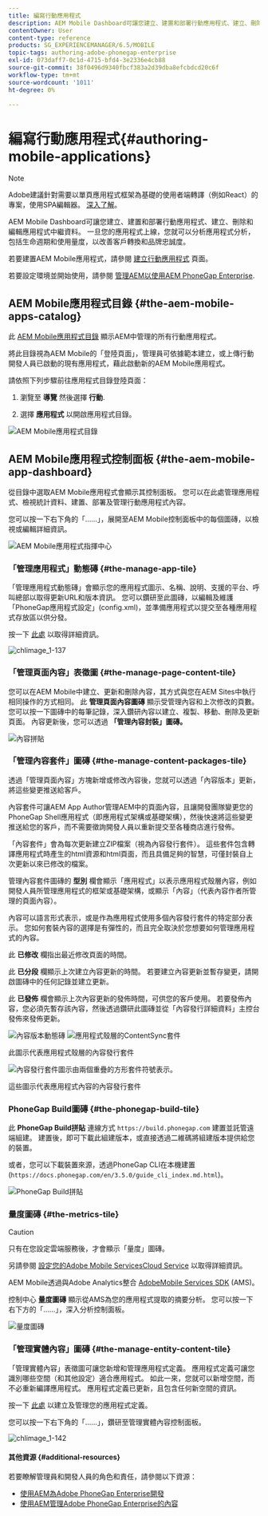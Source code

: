 ```yaml
---
title: 編寫行動應用程式
description: AEM Mobile Dashboard可讓您建立、建置和部署行動應用程式、建立、刪除和編輯應用程式中繼資料。 請依照此頁面瞭解更多資訊。
contentOwner: User
content-type: reference
products: SG_EXPERIENCEMANAGER/6.5/MOBILE
topic-tags: authoring-adobe-phonegap-enterprise
exl-id: 073daff7-0c1d-4715-bfd4-3e2336e4cb88
source-git-commit: 38f0496d9340fbcf383a2d39dba8efcbdcd20c6f
workflow-type: tm+mt
source-wordcount: '1011'
ht-degree: 0%

---
```


# 編寫行動應用程式{#authoring-mobile-applications}

>[!NOTE]
>
>Adobe建議針對需要以單頁應用程式框架為基礎的使用者端轉譯（例如React）的專案，使用SPA編輯器。 [深入了解](/help/sites-developing/spa-overview.md)。

AEM Mobile Dashboard可讓您建立、建置和部署行動應用程式、建立、刪除和編輯應用程式中繼資料。 一旦您的應用程式上線，您就可以分析應用程式分析，包括生命週期和使用量度，以改善客戶轉換和品牌忠誠度。

若要建置AEM Mobile應用程式，請參閱 [建立行動應用程式](/help/mobile/building-app-mobile-phonegap.md) 頁面。

若要設定環境並開始使用，請參閱 [管理AEM以使用AEM PhoneGap Enterprise](/help/mobile/administer-phonegap.md).

## AEM Mobile應用程式目錄 {#the-aem-mobile-apps-catalog}

此 [AEM Mobile應用程式目錄](http://localhost:4502/aem/apps.html/content/phonegap) 顯示AEM中管理的所有行動應用程式。

將此目錄視為AEM Mobile的「登陸頁面」，管理員可依據範本建立，或上傳行動開發人員已啟動的現有應用程式，藉此啟動新的AEM Mobile應用程式。

請依照下列步驟前往應用程式目錄登陸頁面：

1. 瀏覽至 **導覽** 然後選擇 **行動**.

1. 選擇 **應用程式** 以開啟應用程式目錄。

![AEM Mobile應用程式目錄](assets/chlimage_1-135.png)

## AEM Mobile應用程式控制面板 {#the-aem-mobile-app-dashboard}

從目錄中選取AEM Mobile應用程式會顯示其控制面板。 您可以在此處管理應用程式、檢視統計資料、建置、部署及管理行動應用程式內容。

您可以按一下右下角的「……」，展開至AEM Mobile控制面板中的每個圖磚，以檢視或編輯詳細資訊。

![AEM Mobile應用程式指揮中心](assets/chlimage_1-136.png)

### 「管理應用程式」動態磚 {#the-manage-app-tile}

「管理應用程式動態磚」會顯示您的應用程式圖示、名稱、說明、支援的平台、呼叫總部以取得更新URL和版本資訊。 您可以鑽研至此圖磚，以編輯及維護「PhoneGap應用程式設定」(config.xml)，並準備應用程式以提交至各種應用程式存放區以供分發。

按一下 [此處](/help/mobile/phonegap-app-details-tile.md) 以取得詳細資訊。

![chlimage_1-137](assets/chlimage_1-137.png)

### 「管理頁面內容」表徵圖 {#the-manage-page-content-tile}

您可以在AEM Mobile中建立、更新和刪除內容，其方式與您在AEM Sites中執行相同操作的方式相同。 此 **管理頁面內容圖磚** 顯示受管理內容和上次修改的頁數。 您可以按一下圖磚中的每筆記錄，深入鑽研內容以建立、複製、移動、刪除及更新頁面。 內容更新後，您可以透過 **「管理內容封裝」圖磚。**

![內容拼貼](assets/chlimage_1-138.png)

### 「管理內容套件」圖磚 {#the-manage-content-packages-tile}

透過「管理頁面內容」方塊新增或修改內容後，您就可以透過「內容版本」更新，將這些變更推送給客戶。

內容套件可讓AEM App Author管理AEM中的頁面內容，且讓開發團隊變更您的PhoneGap Shell應用程式（即應用程式架構或基礎架構），然後快速將這些變更推送給您的客戶，而不需要徵詢開發人員以重新提交至各種商店進行發佈。

「內容套件」會為每次更新建立ZIP檔案（視為內容發行套件）。 這些套件包含轉譯應用程式時產生的html資源和html頁面，而且具備足夠的智慧，可僅封裝自上次更新以來已修改的檔案。

管理內容套件圖磚的 **型別** 欄會顯示「應用程式」以表示應用程式殼層內容，例如開發人員所管理應用程式的框架或基礎架構，或顯示「內容」（代表內容作者所管理的頁面內容）。

內容可以語言形式表示，或是作為應用程式使用多個內容發行套件的特定部分表示。 您如何套裝內容的選擇是有彈性的，而且完全取決於您想要如何管理應用程式的內容。

此 **已修改** 欄指出最近修改頁面的時間。

此 **已分段** 欄顯示上次建立內容更新的時間。 若要建立內容更新並暫存變更，請開啟圖磚中的任何記錄並建立更新。

此 **已發佈** 欄會顯示上次內容更新的發佈時間，可供您的客戶使用。 若要發佈內容，您必須先暫存該內容，然後透過鑽研此圖磚並從「內容發行詳細資料」主控台發佈來發佈更新。

![內容版本動態磚](assets/chlimage_1-139.png) ![應用程式殼層的ContentSync套件](do-not-localize/chlimage_1-5.png)

此圖示代表應用程式殼層的內容發行套件

![內容發行套件圖示由兩個重疊的方形套件符號表示。](do-not-localize/chlimage_1-6.png)

這些圖示代表應用程式內容的內容發行套件

### PhoneGap Build圖磚 {#the-phonegap-build-tile}

此 **PhoneGap Build拼貼** 連線方式 `https://build.phonegap.com` 建置並託管遠端組建。 建置後，即可下載此組建版本，或直接透過二維碼將組建版本提供給您的裝置。

或者，您可以下載裝置來源，透過PhoneGap CLI在本機建置(`https://docs.phonegap.com/en/3.5.0/guide_cli_index.md.html`)。

![PhoneGap Build拼貼](assets/chlimage_1-140.png)

### 量度圖磚 {#the-metrics-tile}

>[!CAUTION]
>
>只有在您設定雲端服務後，才會顯示「量度」圖磚。
>
>另請參閱 [設定您的Adobe Mobile ServicesCloud Service](/help/mobile/configure-adobe-mobile-cloud-service.md) 以取得詳細資訊。

AEM Mobile透過與Adobe Analytics整合 [AdobeMobile Services SDK](https://experienceleague.adobe.com/docs/mobile.html?lang=en) (AMS)。

控制中心 **量度圖磚** 顯示從AMS為您的應用程式提取的摘要分析。 您可以按一下右下方的「……」，深入分析控制面板。

![量度圖磚](assets/chlimage_1-141.png)

### 「管理實體內容」圖磚 {#the-manage-entity-content-tile}

「管理實體內容」表徵圖可讓您新增和管理應用程式定義。 應用程式定義可讓您識別哪些空間（和其他設定）適合應用程式。 如此一來，您就可以新增空間，而不必重新編譯應用程式。 應用程式定義已更新，且包含任何新空間的資訊。

按一下 [此處](/help/mobile/phonegap-app-definitions.md) 以建立及管理您的應用程式定義。

您可以按一下右下角的「……」，鑽研至管理實體內容控制面板。

![chlimage_1-142](assets/chlimage_1-142.png)

#### 其他資源 {#additional-resources}

若要瞭解管理員和開發人員的角色和責任，請參閱以下資源：

* [使用AEM為Adobe PhoneGap Enterprise開發](/help/mobile/developing-in-phonegap.md)
* [使用AEM管理Adobe PhoneGap Enterprise的內容](/help/mobile/administer-phonegap.md)
